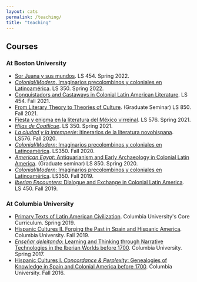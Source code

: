 ```yaml
---
layout: cats
permalink: /teaching/
title: "teaching"
---
```


## Courses

### At Boston University
- [Sor Juana y sus mundos](https://dhcolmenares.net/sorjuana/). LS 454. Spring 2022.
- [*Colonial/Modern*. Imaginarios precolombinos y coloniales en Latinoamérica](https://hipomenes.github.io/colonial-modern/#!index.md). LS 350. Spring 2022. 
- [Conquistadors and Castaways in Colonial Latin American Literature](https://dhcolmenares.net/ls452/). LS 454. Fall 2021. 
- [From Literary Theory to Theories of Culture](https://dhcolmenares.net/theory/). (Graduate Seminar) LS 850. Fall 2021.
- [Fiesta y enigma en la literatura del México virreinal](hipomenes.github.io/novohispana). LS 576. Spring 2021.
- [*Hijas de Coatlicue*](https://hipomenes.github.io/colonial-modern/#!index.md). LS 350. Spring 2021. 
- [*La ciudad y la intemperie*: itinerarios de la literatura novohispana](). LS576. Fall 2020.
- [*Colonial/Modern*: Imaginarios precolombinos y coloniales en Latinoamérica](https://hipomenes.github.io/colonial-modern/#!index.md). LS350. Fall 2020.
- [*American Egypt*: Antiquarianism and Early Archaeology in Colonial Latin America](https://sites.bu.edu/american-egypt/). (Graduate seminar) LS 850. Spring 2020. 
- [*Colonial/Modern*: Imaginarios precolombinos y coloniales en Latinoamérica](https://hipomenes.github.io/colonial-modern/#!index.md). LS350. Fall 2019.
- [*Iberian Encounters*: Dialogue and Exchange in Colonial Latin America](https://hipomenes.github.io/iberian-encounters/#!index.md). LS 450. Fall 2019.

### At Columbia University 
- [Primary Texts of Latin American Civilization](). Columbia University's Core Curriculum. Spring 2019.
- [Hispanic Cultures II. Forging the Past in Spain and Hispanic America](). Columbia University. Fall 2019.
- [*Enseñar deleitando*: Learning and Thinking through Narrative Technologies in the Iberian Worlds before 1700](). Columbia University. Spring 2017.
- [Hispanic Cultures I. *Concordance & Perplexity*: Genealogies of Knowledge in Spain and Colonial America before 1700](). Columbia University. Fall 2016.
